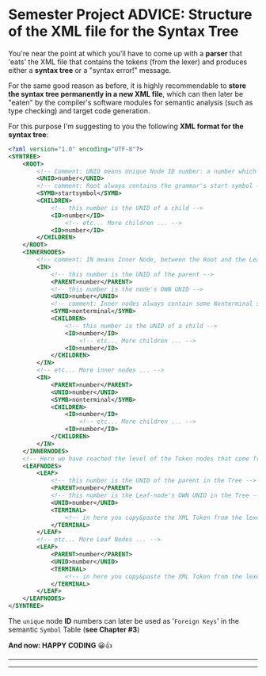 # Semester Project ADVICE: Structure of the XML file for the Syntax Tree

You're near the point at which you'll have to come up with a **parser** that 'eats' the XML file that contains the tokens (from the lexer) and produces either a **syntax tree** or a "syntax error!" message.

For the same good reason as before, it is highly recommendable to **store the syntax tree permanently in a new XML file**, which can then later be "eaten" by the compiler's software modules for semantic analysis (such as type checking) and target code generation.

For this purpose I'm suggesting to you the following **XML format for the syntax tree**:

```xml
<?xml version="1.0" encoding="UTF-8"?>
<SYNTREE>
    <ROOT>
        <!-- Comment: UNID means Unique Node ID number: a number which no other node has -->
        <UNID>number</UNID>
        <!-- comment: Root always contains the grammar's start symbol -->
        <SYMB>startsymbol</SYMB> 
        <CHILDREN>
            <!-- this number is the UNID of a child -->
            <ID>number</ID>
                <!-- etc... More children ... -->
            <ID>number</ID>
        </CHILDREN>
    </ROOT>
    <INNERNODES>
        <!-- comment: IN means Inner Node, between the Root and the Leafs -->
        <IN>
            <!-- this number is the UNID of the parent -->
            <PARENT>number</PARENT>
            <!-- this number is the node's OWN UNID -->
            <UNID>number</UNID>
            <!-- comment: Inner nodes always contain some Nonterminal symbol of the grammar -->
            <SYMB>nonterminal</SYMB>
            <CHILDREN>
                <!-- this number is the UNID of a child -->
                <ID>number</ID>
                    <!-- etc... More children ... -->
                <ID>number</ID>
            </CHILDREN>
        </IN>
        <!-- etc... More inner nodes ... -->
        <IN>
            <PARENT>number</PARENT>
            <UNID>number</UNID>
            <SYMB>nonterminal</SYMB>
            <CHILDREN>
                <ID>number</ID>
                    <!-- etc... More children ... -->
                <ID>number</ID>
            </CHILDREN>
        </IN>
    </INNERNODES>
    <!-- Here we have reached the level of the Token nodes that come from the Lexer -->
    <LEAFNODES>
        <LEAF>
            <!-- this number is the UNID of the parent in the Tree -->
            <PARENT>number</PARENT>
            <!-- this number is the Leaf-node's OWN UNID in the Tree -->
            <UNID>number</UNID>
            <TERMINAL>
                <!-- in here you copy&paste the XML Token from the lexer as Terminal Symbol ! -->
            </TERMINAL>
        </LEAF>
        <!-- etc... More Leaf Nodes ... -->
        <LEAF>
            <PARENT>number</PARENT>
            <UNID>number</UNID>
            <TERMINAL>
                <!-- in here you copy&paste the XML Token from the lexer as Terminal Symbol ! -->
            </TERMINAL>
        </LEAF>
    </LEAFNODES>
</SYNTREE>
```

The `unique` node **ID** numbers can later be used as '`Foreign Keys`' in the semantic `Symbol` Table (**see Chapter #3**)

**And now: HAPPY CODING** 😀👍

---

---
